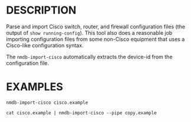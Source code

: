 DESCRIPTION
===========

Parse and import Cisco switch, router, and firewall configuration files
(the output of `show running-config`).
This tool also does a reasonable job importing configuration files
from some non-Cisco equipment that uses a Cisco-like configuration syntax.

The `nmdb-import-cisco` automatically extracts the device-id
from the configuration file.


EXAMPLES
========
``` 
nmdb-import-cisco cisco.example 

cat cisco.example | nmdb-import-cisco --pipe copy.example
```
